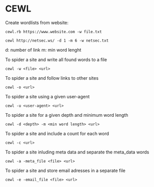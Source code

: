 # CEWL

Create wordlists from website:

	cewl.rb https://www.website.com -w file.txt

	cewl http://netsec.ws/ -d 1 -m 6 -w netsec.txt

d: number of link
m: min word lenght

To spider a site and write all found words to a file

	cewl -w <file> <url>

To spider a site and follow links to other sites

	cewl -o <url>

To spider a site using a given user-agent 

	cewl -u <user-agent> <url>

To spider a site for a given depth and minimum word length
	
	cewl -d <depth> -m <min word length> <url>

To spider a site and include a count for each word

	cewl -c <url>

To spider a site inluding meta data and separate the meta_data words
	
	cewl -a -meta_file <file> <url>

To spider a site and store email adresses in a separate file

	cewl -e -email_file <file> <url>